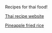 Recipes for thai food! 

[Thai recipe website](https://hot-thai-kitchen.com/category/all-recipes/popular-classics/)

[Pineapple fried rice](https://noobcook.com/pineapple-rice/2/)
